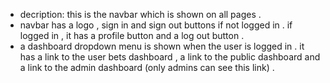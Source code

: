 - decription: this is the navbar which is shown on all pages .
- navbar has a logo , sign in and sign out buttons if not logged in . if logged in , it has a profile button and a log out button .
- a dashboard dropdown menu is shown when the user is logged in . it has a link to the user bets dashboard , a link to the public dashboard and a link to the admin dashboard (only admins can see this link) .
